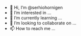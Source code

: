 - 👋 Hi, I’m @serhiohornigen
- 👀 I’m interested in ...
- 🌱 I’m currently learning ...
- 💞️ I’m looking to collaborate on ...
- 📫 How to reach me ...

<!---
serhiohornigen/serhiohornigen is a ✨ special ✨ repository because its `README.md` (this file) appears on your GitHub profile.
You can click the Preview link to take a look at your changes.
--->
